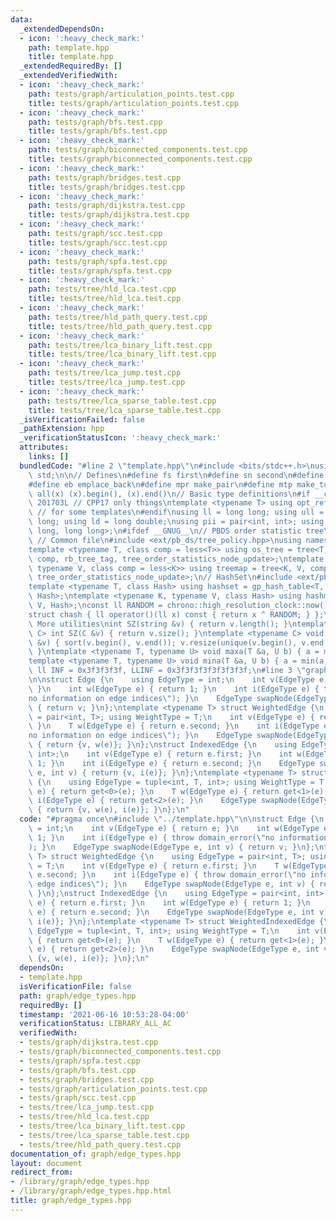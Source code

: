 ```yaml
---
data:
  _extendedDependsOn:
  - icon: ':heavy_check_mark:'
    path: template.hpp
    title: template.hpp
  _extendedRequiredBy: []
  _extendedVerifiedWith:
  - icon: ':heavy_check_mark:'
    path: tests/graph/articulation_points.test.cpp
    title: tests/graph/articulation_points.test.cpp
  - icon: ':heavy_check_mark:'
    path: tests/graph/bfs.test.cpp
    title: tests/graph/bfs.test.cpp
  - icon: ':heavy_check_mark:'
    path: tests/graph/biconnected_components.test.cpp
    title: tests/graph/biconnected_components.test.cpp
  - icon: ':heavy_check_mark:'
    path: tests/graph/bridges.test.cpp
    title: tests/graph/bridges.test.cpp
  - icon: ':heavy_check_mark:'
    path: tests/graph/dijkstra.test.cpp
    title: tests/graph/dijkstra.test.cpp
  - icon: ':heavy_check_mark:'
    path: tests/graph/scc.test.cpp
    title: tests/graph/scc.test.cpp
  - icon: ':heavy_check_mark:'
    path: tests/graph/spfa.test.cpp
    title: tests/graph/spfa.test.cpp
  - icon: ':heavy_check_mark:'
    path: tests/tree/hld_lca.test.cpp
    title: tests/tree/hld_lca.test.cpp
  - icon: ':heavy_check_mark:'
    path: tests/tree/hld_path_query.test.cpp
    title: tests/tree/hld_path_query.test.cpp
  - icon: ':heavy_check_mark:'
    path: tests/tree/lca_binary_lift.test.cpp
    title: tests/tree/lca_binary_lift.test.cpp
  - icon: ':heavy_check_mark:'
    path: tests/tree/lca_jump.test.cpp
    title: tests/tree/lca_jump.test.cpp
  - icon: ':heavy_check_mark:'
    path: tests/tree/lca_sparse_table.test.cpp
    title: tests/tree/lca_sparse_table.test.cpp
  _isVerificationFailed: false
  _pathExtension: hpp
  _verificationStatusIcon: ':heavy_check_mark:'
  attributes:
    links: []
  bundledCode: "#line 2 \"template.hpp\"\n#include <bits/stdc++.h>\nusing namespace\
    \ std;\n\n// Defines\n#define fs first\n#define sn second\n#define pb push_back\n\
    #define eb emplace_back\n#define mpr make_pair\n#define mtp make_tuple\n#define\
    \ all(x) (x).begin(), (x).end()\n// Basic type definitions\n#if __cplusplus ==\
    \ 201703L // CPP17 only things\ntemplate <typename T> using opt_ref = optional<reference_wrapper<T>>;\
    \ // for some templates\n#endif\nusing ll = long long; using ull = unsigned long\
    \ long; using ld = long double;\nusing pii = pair<int, int>; using pll = pair<long\
    \ long, long long>;\n#ifdef __GNUG__\n// PBDS order statistic tree\n#include <ext/pb_ds/assoc_container.hpp>\
    \ // Common file\n#include <ext/pb_ds/tree_policy.hpp>\nusing namespace __gnu_pbds;\n\
    template <typename T, class comp = less<T>> using os_tree = tree<T, null_type,\
    \ comp, rb_tree_tag, tree_order_statistics_node_update>;\ntemplate <typename K,\
    \ typename V, class comp = less<K>> using treemap = tree<K, V, comp, rb_tree_tag,\
    \ tree_order_statistics_node_update>;\n// HashSet\n#include <ext/pb_ds/assoc_container.hpp>\n\
    template <typename T, class Hash> using hashset = gp_hash_table<T, null_type,\
    \ Hash>;\ntemplate <typename K, typename V, class Hash> using hashmap = gp_hash_table<K,\
    \ V, Hash>;\nconst ll RANDOM = chrono::high_resolution_clock::now().time_since_epoch().count();\n\
    struct chash { ll operator()(ll x) const { return x ^ RANDOM; } };\n#endif\n//\
    \ More utilities\nint SZ(string &v) { return v.length(); }\ntemplate <typename\
    \ C> int SZ(C &v) { return v.size(); }\ntemplate <typename C> void UNIQUE(vector<C>\
    \ &v) { sort(v.begin(), v.end()); v.resize(unique(v.begin(), v.end()) - v.begin());\
    \ }\ntemplate <typename T, typename U> void maxa(T &a, U b) { a = max(a, b); }\n\
    template <typename T, typename U> void mina(T &a, U b) { a = min(a, b); }\nconst\
    \ ll INF = 0x3f3f3f3f, LLINF = 0x3f3f3f3f3f3f3f3f;\n#line 3 \"graph/edge_types.hpp\"\
    \n\nstruct Edge {\n    using EdgeType = int;\n    int v(EdgeType e) { return e;\
    \ }\n    int w(EdgeType e) { return 1; }\n    int i(EdgeType e) { throw domain_error(\"\
    no information on edge indices\"); }\n    EdgeType swapNode(EdgeType e, int v)\
    \ { return v; }\n};\ntemplate <typename T> struct WeightedEdge {\n    using EdgeType\
    \ = pair<int, T>; using WeightType = T;\n    int v(EdgeType e) { return e.first;\
    \ }\n    T w(EdgeType e) { return e.second; }\n    int i(EdgeType e) { throw domain_error(\"\
    no information on edge indices\"); }\n    EdgeType swapNode(EdgeType e, int v)\
    \ { return {v, w(e)}; }\n};\nstruct IndexedEdge {\n    using EdgeType = pair<int,\
    \ int>;\n    int v(EdgeType e) { return e.first; }\n    int w(EdgeType e) { return\
    \ 1; }\n    int i(EdgeType e) { return e.second; }\n    EdgeType swapNode(EdgeType\
    \ e, int v) { return {v, i(e)}; }\n};\ntemplate <typename T> struct WeightedIndexedEdge\
    \ {\n    using EdgeType = tuple<int, T, int>; using WeightType = T;\n    int v(EdgeType\
    \ e) { return get<0>(e); }\n    T w(EdgeType e) { return get<1>(e); }\n    int\
    \ i(EdgeType e) { return get<2>(e); }\n    EdgeType swapNode(EdgeType e, int v)\
    \ { return {v, w(e), i(e)}; }\n};\n"
  code: "#pragma once\n#include \"../template.hpp\"\n\nstruct Edge {\n    using EdgeType\
    \ = int;\n    int v(EdgeType e) { return e; }\n    int w(EdgeType e) { return\
    \ 1; }\n    int i(EdgeType e) { throw domain_error(\"no information on edge indices\"\
    ); }\n    EdgeType swapNode(EdgeType e, int v) { return v; }\n};\ntemplate <typename\
    \ T> struct WeightedEdge {\n    using EdgeType = pair<int, T>; using WeightType\
    \ = T;\n    int v(EdgeType e) { return e.first; }\n    T w(EdgeType e) { return\
    \ e.second; }\n    int i(EdgeType e) { throw domain_error(\"no information on\
    \ edge indices\"); }\n    EdgeType swapNode(EdgeType e, int v) { return {v, w(e)};\
    \ }\n};\nstruct IndexedEdge {\n    using EdgeType = pair<int, int>;\n    int v(EdgeType\
    \ e) { return e.first; }\n    int w(EdgeType e) { return 1; }\n    int i(EdgeType\
    \ e) { return e.second; }\n    EdgeType swapNode(EdgeType e, int v) { return {v,\
    \ i(e)}; }\n};\ntemplate <typename T> struct WeightedIndexedEdge {\n    using\
    \ EdgeType = tuple<int, T, int>; using WeightType = T;\n    int v(EdgeType e)\
    \ { return get<0>(e); }\n    T w(EdgeType e) { return get<1>(e); }\n    int i(EdgeType\
    \ e) { return get<2>(e); }\n    EdgeType swapNode(EdgeType e, int v) { return\
    \ {v, w(e), i(e)}; }\n};\n"
  dependsOn:
  - template.hpp
  isVerificationFile: false
  path: graph/edge_types.hpp
  requiredBy: []
  timestamp: '2021-06-16 10:53:28-04:00'
  verificationStatus: LIBRARY_ALL_AC
  verifiedWith:
  - tests/graph/dijkstra.test.cpp
  - tests/graph/biconnected_components.test.cpp
  - tests/graph/spfa.test.cpp
  - tests/graph/bfs.test.cpp
  - tests/graph/bridges.test.cpp
  - tests/graph/articulation_points.test.cpp
  - tests/graph/scc.test.cpp
  - tests/tree/lca_jump.test.cpp
  - tests/tree/hld_lca.test.cpp
  - tests/tree/lca_binary_lift.test.cpp
  - tests/tree/lca_sparse_table.test.cpp
  - tests/tree/hld_path_query.test.cpp
documentation_of: graph/edge_types.hpp
layout: document
redirect_from:
- /library/graph/edge_types.hpp
- /library/graph/edge_types.hpp.html
title: graph/edge_types.hpp
---
```

